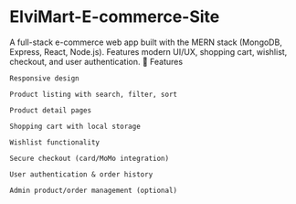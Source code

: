 # ElviMart-E-commerce-Site
A full-stack e-commerce web app built with the MERN stack (MongoDB, Express, React, Node.js). Features modern UI/UX, shopping cart, wishlist, checkout, and user authentication.
🚀 Features

    Responsive design

    Product listing with search, filter, sort

    Product detail pages

    Shopping cart with local storage

    Wishlist functionality

    Secure checkout (card/MoMo integration)

    User authentication & order history

    Admin product/order management (optional)
